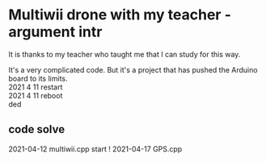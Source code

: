 # Multiwii drone with my teacher  - argument intr

It is thanks to my teacher who taught me that I can study for this way.

It's a very complicated code.  But it's a project that has pushed the Arduino board to its limits.  
2021 4 11 restart  
2021 4 11 reboot  
ded
## code solve

2021-04-12 multiwii.cpp start !
2021-04-17 GPS.cpp